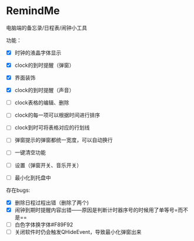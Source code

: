 # RemindMe

电脑端的备忘录/日程表/闹钟小工具

功能：

* [X] 时钟的液晶字体显示
* [X] clock的到时提醒（弹窗）
* [X] 界面装饰
* [X] clock的到时提醒（声音）
* [ ] clock表格的编辑、删除
* [ ] clock的每一项可以根据时间进行排序
* [ ] clock到时可将表格对应的行划线
* [ ] 弹窗提示的弹窗都统一宽度，可以自动换行
* [ ] 一键清空功能
* [ ] 设置（弹窗开关、音乐开关）
* [ ] 最小化到托盘中


存在bugs:

* [X] 删除日程过程出错（删除了两个)
* [X] 闹钟到期时提醒内容出错——原因是判断计时器序号的时候用了单等号=而不是==
* [ ] 白色字体换字体#F89F92
* [ ] 关闭软件时仍会触发QHideEvent，导致最小化弹窗出来
